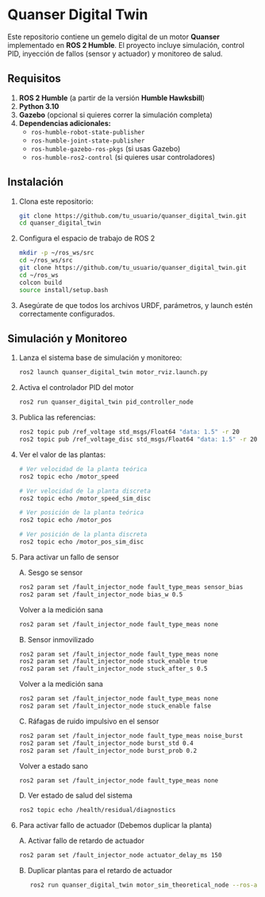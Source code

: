 
# Quanser Digital Twin

Este repositorio contiene un gemelo digital de un motor **Quanser** implementado en **ROS 2 Humble**. El proyecto incluye simulación, control PID, inyección de fallos (sensor y actuador) y monitoreo de salud.

## Requisitos

1. **ROS 2 Humble** (a partir de la versión **Humble Hawksbill**)
2. **Python 3.10**
3. **Gazebo** (opcional si quieres correr la simulación completa)
4. **Dependencias adicionales:**
   - `ros-humble-robot-state-publisher`
   - `ros-humble-joint-state-publisher`
   - `ros-humble-gazebo-ros-pkgs` (si usas Gazebo)
   - `ros-humble-ros2-control` (si quieres usar controladores)

## Instalación

1. Clona este repositorio:

   ```bash
   git clone https://github.com/tu_usuario/quanser_digital_twin.git
   cd quanser_digital_twin
   ```
   
2. Configura el espacio de trabajo de ROS 2

   ```bash
   mkdir -p ~/ros_ws/src
   cd ~/ros_ws/src
   git clone https://github.com/tu_usuario/quanser_digital_twin.git
   cd ~/ros_ws
   colcon build
   source install/setup.bash
   ```

3. Asegúrate de que todos los archivos URDF, parámetros, y launch estén correctamente configurados.

## Simulación y Monitoreo

1. Lanza el sistema base de simulación y monitoreo:

   ```bash
   ros2 launch quanser_digital_twin motor_rviz.launch.py
   ```

2. Activa el controlador PID del motor

   ```bash
   ros2 run quanser_digital_twin pid_controller_node
   ```

3. Publica las referencias:

    ```bash
   ros2 topic pub /ref_voltage std_msgs/Float64 "data: 1.5" -r 20
   ros2 topic pub /ref_voltage_disc std_msgs/Float64 "data: 1.5" -r 20
   ```
    
4. Ver el valor de las plantas:

   ```bash
   # Ver velocidad de la planta teórica
   ros2 topic echo /motor_speed
   
   # Ver velocidad de la planta discreta
   ros2 topic echo /motor_speed_sim_disc
   
   # Ver posición de la planta teórica
   ros2 topic echo /motor_pos
   
   # Ver posición de la planta discreta
   ros2 topic echo /motor_pos_sim_disc
   ```
   
5. Para activar un fallo de sensor
   
   A. Sesgo se sensor
   ```bash
   ros2 param set /fault_injector_node fault_type_meas sensor_bias
   ros2 param set /fault_injector_node bias_w 0.5
   ```

   Volver a la medición sana
   ```bash
   ros2 param set /fault_injector_node fault_type_meas none
   ```

   B. Sensor inmovilizado

   ```bash
   ros2 param set /fault_injector_node fault_type_meas none
   ros2 param set /fault_injector_node stuck_enable true
   ros2 param set /fault_injector_node stuck_after_s 0.5
   ```

   Volver a la medición sana
   
   ```bash  
   ros2 param set /fault_injector_node fault_type_meas none
   ros2 param set /fault_injector_node stuck_enable false
   ```

   C. Ráfagas de ruido impulsivo en el sensor
   
   ```bash
   ros2 param set /fault_injector_node fault_type_meas noise_burst
   ros2 param set /fault_injector_node burst_std 0.4
   ros2 param set /fault_injector_node burst_prob 0.2
   ```

   Volver a estado sano

   ```bash
   ros2 param set /fault_injector_node fault_type_meas none
   ```
   D. Ver estado de salud del sistema

   ```bash
   ros2 topic echo /health/residual/diagnostics
   ```

6. Para activar fallo de actuador (Debemos duplicar la planta)

   A. Activar fallo de retardo de actuador

   ```bash
   ros2 param set /fault_injector_node actuator_delay_ms 150
   ```

   B. Duplicar plantas para el retardo de actuador

   ```bash
      ros2 run quanser_digital_twin motor_sim_theoretical_node --ros-args -r /cmd_voltage:=/cmd_voltage_delayed -r /motor_speed:=/motor_speed_actd -r /motor_current:=/motor_current_actd -r /motor_pos:=/motor_pos_actd -p dt:=0.0001
   ```
